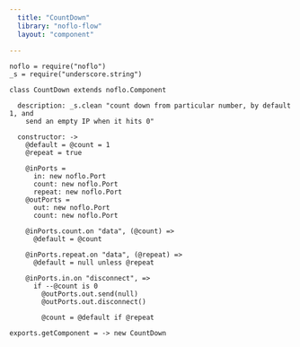 ```yaml
---
  title: "CountDown"
  library: "noflo-flow"
  layout: "component"

---
```


    noflo = require("noflo")
    _s = require("underscore.string")
    
    class CountDown extends noflo.Component
    
      description: _s.clean "count down from particular number, by default 1, and
        send an empty IP when it hits 0"
    
      constructor: ->
        @default = @count = 1
        @repeat = true
    
        @inPorts =
          in: new noflo.Port
          count: new noflo.Port
          repeat: new noflo.Port
        @outPorts =
          out: new noflo.Port
          count: new noflo.Port
    
        @inPorts.count.on "data", (@count) =>
          @default = @count
    
        @inPorts.repeat.on "data", (@repeat) =>
          @default = null unless @repeat
    
        @inPorts.in.on "disconnect", =>
          if --@count is 0
            @outPorts.out.send(null)
            @outPorts.out.disconnect()
    
            @count = @default if @repeat
    
    exports.getComponent = -> new CountDown
    
